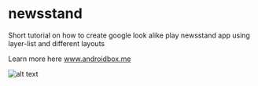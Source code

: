 # newsstand
Short tutorial on how to create google look alike play newsstand app using layer-list and different layouts

Learn more here www.androidbox.me

![alt text](https://github.com/steve1rm/newsstand/blob/master/newsstand_completed.jpg "screenshot newsapp")
